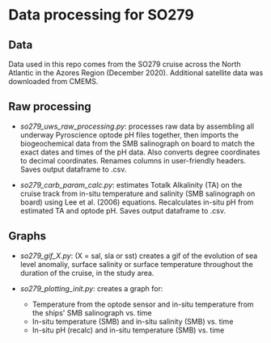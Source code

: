 # Data processing for SO279

## Data
Data used in this repo comes from the SO279 cruise across the North Atlantic in the Azores Region (December 2020). Additional satellite data was downloaded from CMEMS.

## Raw processing
* _so279_uws_raw_processing.py_: processes raw data by assembling all underway Pyroscience optode pH files together, then imports the biogeochemical data from the SMB salinograph on board to match the exact dates and times of the pH data. Also converts degree coordinates to decimal coordinates. Renames columns in user-friendly headers. Saves output dataframe to .csv.

* _so279_carb_param_calc.py_: estimates Totalk Alkalinity (TA) on the cruise track from in-situ temperature and salinity (SMB salinograph on board) using Lee et al. (2006) equations. Recalculates in-situ pH from estimated TA and optode pH. Saves output dataframe to .csv.

## Graphs
* _so279_gif_X.py_: (X = sal, sla or sst) creates a gif of the evolution of sea level anomaliy, surface salinity or surface temperature throughout the duration of the cruise, in the study area.

* _so279_plotting_init.py_: creates a graph for:
    * Temperature from the optode sensor and in-situ temperature from the ships' SMB salinograph vs. time
    * In-situ temperature (SMB) and in-situ salinity (SMB) vs. time
    * In-situ pH (recalc) and in-situ temperature (SMB) vs. time
